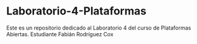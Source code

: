 # Laboratorio-4-Plataformas
Este es un repositorio dedicado al Laboratorio 4 del curso de Plataformas Abiertas. Estudiante Fabián Rodríguez Cox
